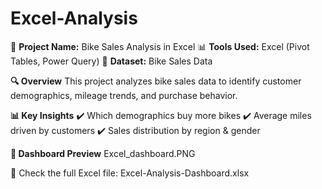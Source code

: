 # Excel-Analysis
📌 **Project Name:** Bike Sales Analysis in Excel
📊 **Tools Used:** Excel (Pivot Tables, Power Query)
📂 **Dataset:** Bike Sales Data

**🔍 Overview**
This project analyzes bike sales data to identify customer demographics, mileage trends, and purchase behavior.

**📊 Key Insights**
✔️ Which demographics buy more bikes
✔️ Average miles driven by customers
✔️ Sales distribution by region & gender

**📸 Dashboard Preview**
Excel_dashboard.PNG

🔗 Check the full Excel file: Excel-Analysis-Dashboard.xlsx

